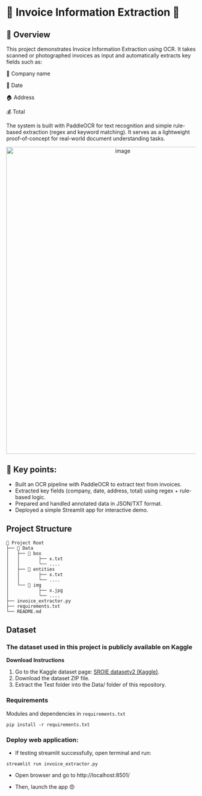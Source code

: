 # 🧾 Invoice Information Extraction 🧾


## 📌 Overview  
This project demonstrates Invoice Information Extraction using OCR.
It takes scanned or photographed invoices as input and automatically extracts key fields such as:

🏢 Company name

📅 Date

🏠 Address

💰 Total

The system is built with PaddleOCR for text recognition and simple rule-based extraction (regex and keyword matching).
It serves as a lightweight proof-of-concept for real-world document understanding tasks.

<p align="center">
  <img width="604" height="814" alt="image" src="https://github.com/user-attachments/assets/b9d44cce-f7ac-4519-a923-93d2bcbcd074" />
</p>


## 🔑 Key points:
- Built an OCR pipeline with PaddleOCR to extract text from invoices.
- Extracted key fields (company, date, address, total) using regex + rule-based logic.
- Prepared and handled annotated data in JSON/TXT format.
- Deployed a simple Streamlit app for interactive demo.

## Project Structure
```
📂 Project Root
├── 📂 Data
│   ├── 📂 box
│   │       ├── x.txt
│   │       └── ....
│   ├── 📂 entities
│   │       ├── x.txt
│   │       └── ....
│   └── 📂 img
│           ├── x.jpg
│           └── ....
├── invoice_extractor.py
├── requirements.txt
└── README.md
```
## Dataset
### The dataset used in this project is publicly available on Kaggle
**Download Instructions**
1. Go to the Kaggle dataset page: [SROIE datasetv2 (Kaggle)](https://www.kaggle.com/datasets/urbikn/sroie-datasetv2).
3. Download the dataset ZIP file.
4. Extract the Test folder into the Data/ folder of this repository.


### Requirements
Modules and dependencies in `requirements.txt`
  ```
  pip install -r requirements.txt
  ```

### Deploy web application:

- If testing streamlit successfully, open terminal and run:
```
streamlit run invoice_extractor.py
```
- Open browser and go to http://localhost:8501/

- Then, launch the app 😍










